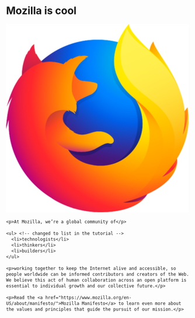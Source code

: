 <!DOCTYPE html>
<html>
  <head>
    <meta charset="utf-8">
    <title>My test page</title>
  </head>
  <link href="test page.css" rel="stylesheet">
  <script src="text page.js"></script>
  <body>
    <h1>Mozilla is cool</h1>
    <img src="image4_s.jpg" alt="My test image">

    <p>At Mozilla, we’re a global community of</p>

    <ul> <!-- changed to list in the tutorial -->
      <li>technologists</li>
      <li>thinkers</li>
      <li>builders</li>
    </ul>

    <p>working together to keep the Internet alive and accessible, so people worldwide can be informed contributors and creators of the Web. We believe this act of human collaboration across an open platform is essential to individual growth and our collective future.</p>

    <p>Read the <a href="https://www.mozilla.org/en-US/about/manifesto/">Mozilla Manifesto</a> to learn even more about the values and principles that guide the pursuit of our mission.</p>
  </body>
</html>
